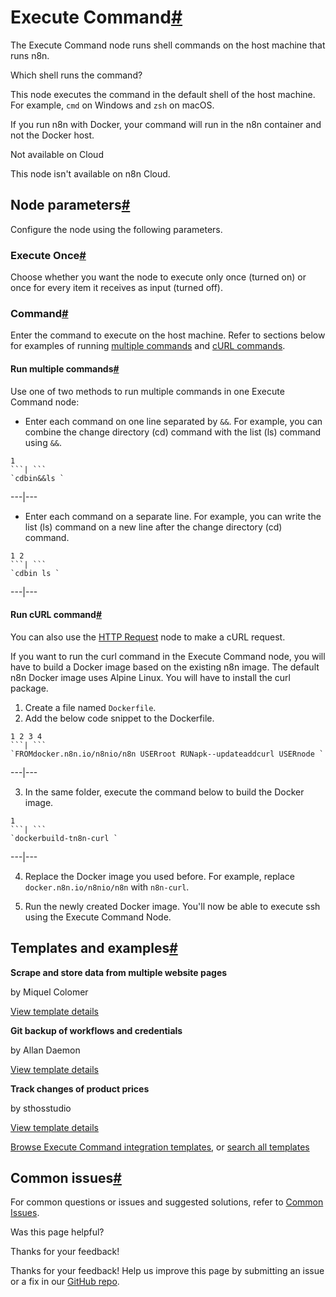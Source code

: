 [ ](https://github.com/n8n-io/n8n-docs/edit/main/docs/integrations/builtin/core-nodes/n8n-nodes-base.executecommand/index.md "Edit this page")

# Execute Command[#](#execute-command "Permanent link")

The Execute Command node runs shell commands on the host machine that runs n8n.

Which shell runs the command?

This node executes the command in the default shell of the host machine. For example, `cmd` on Windows and `zsh` on macOS.

If you run n8n with Docker, your command will run in the n8n container and not the Docker host.

Not available on Cloud

This node isn't available on n8n Cloud.

## Node parameters[#](#node-parameters "Permanent link")

Configure the node using the following parameters.

### Execute Once[#](#execute-once "Permanent link")

Choose whether you want the node to execute only once (turned on) or once for every item it receives as input (turned off).

### Command[#](#command "Permanent link")

Enter the command to execute on the host machine. Refer to sections below for examples of running [multiple commands](#run-multiple-commands) and [cURL commands](#run-curl-command).

#### Run multiple commands[#](#run-multiple-commands "Permanent link")

Use one of two methods to run multiple commands in one Execute Command node:

  * Enter each command on one line separated by `&&`. For example, you can combine the change directory (cd) command with the list (ls) command using `&&`.

```
1
```| ```
`cdbin&&ls `
```  
---|---  
  
  * Enter each command on a separate line. For example, you can write the list (ls) command on a new line after the change directory (cd) command.

```
1 2
```| ```
`cdbin ls `
```  
---|---  
  



#### Run cURL command[#](#run-curl-command "Permanent link")

You can also use the [HTTP Request](../n8n-nodes-base.httprequest/) node to make a cURL request.

If you want to run the curl command in the Execute Command node, you will have to build a Docker image based on the existing n8n image. The default n8n Docker image uses Alpine Linux. You will have to install the curl package.

  1. Create a file named `Dockerfile`.
  2. Add the below code snippet to the Dockerfile.

```
1 2 3 4
```| ```
`FROMdocker.n8n.io/n8nio/n8n USERroot RUNapk--updateaddcurl USERnode `
```  
---|---  
  
  3. In the same folder, execute the command below to build the Docker image.

```
1
```| ```
`dockerbuild-tn8n-curl `
```  
---|---  
  
  4. Replace the Docker image you used before. For example, replace `docker.n8n.io/n8nio/n8n` with `n8n-curl`.

  5. Run the newly created Docker image. You'll now be able to execute ssh using the Execute Command Node.



## Templates and examples[#](#templates-and-examples "Permanent link")

**Scrape and store data from multiple website pages**

by Miquel Colomer

[View template details](https://n8n.io/workflows/1073-scrape-and-store-data-from-multiple-website-pages/)

**Git backup of workflows and credentials**

by Allan Daemon

[View template details](https://n8n.io/workflows/1053-git-backup-of-workflows-and-credentials/)

**Track changes of product prices**

by sthosstudio

[View template details](https://n8n.io/workflows/837-track-changes-of-product-prices/)

[Browse Execute Command integration templates](https://n8n.io/integrations/execute-command/), or [search all templates](https://n8n.io/workflows/)

## Common issues[#](#common-issues "Permanent link")

For common questions or issues and suggested solutions, refer to [Common Issues](common-issues/).

Was this page helpful? 

Thanks for your feedback! 

Thanks for your feedback! Help us improve this page by submitting an issue or a fix in our [GitHub repo](https://github.com/n8n-io/n8n-docs). 
